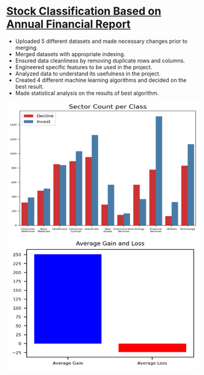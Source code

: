 # [Stock Classification Based on Annual Financial Report](https://github.com/soccershowman/Springboard-Capstone/blob/master/README.md)

* Uploaded 5 different datasets and made necessary changes prior to merging.
* Merged datasets with appropriate indexing.
* Ensured data cleanliness by removing duplicate rows and columns.
* Engineered specific features to be used in the project.
* Analyzed data to understand its usefulness in the project.
* Created 4 different machine learning algorithms and decided on the best result.
* Made statistical analysis on the results of best algorithm.

<img src="./images/Sector_Count_per_Class.png" height="350" width="550"> <img src="./images/Average_Gain_and_Loss.png" height="350" width="550">

